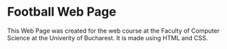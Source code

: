 # Football Web Page

This Web Page was created for the web course at the Faculty of Computer Science at the Univerity of Bucharest. It is made using HTML and CSS.
